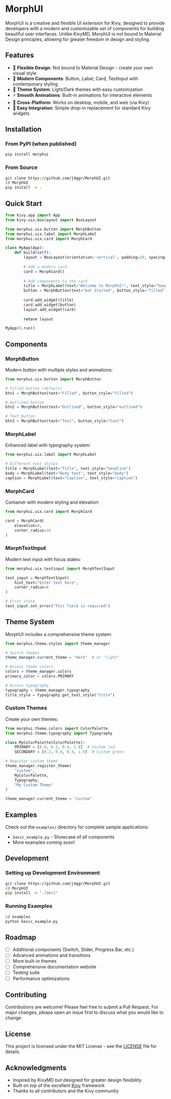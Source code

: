 # MorphUI

MorphUI is a creative and flexible UI extension for Kivy, designed to provide developers with a modern and customizable set of components for building beautiful user interfaces. Unlike KivyMD, MorphUI is not bound to Material Design principles, allowing for greater freedom in design and styling.

## Features

- 🎨 **Flexible Design**: Not bound to Material Design - create your own visual style
- 🧩 **Modern Components**: Button, Label, Card, TextInput with contemporary styling
- 🎯 **Theme System**: Light/Dark themes with easy customization
- ⚡ **Smooth Animations**: Built-in animations for interactive elements
- 📱 **Cross-Platform**: Works on desktop, mobile, and web (via Kivy)
- 🔧 **Easy Integration**: Simple drop-in replacement for standard Kivy widgets

## Installation

### From PyPI (when published)
```bash
pip install morphui
```

### From Source
```bash
git clone https://github.com/j4ggr/MorphUI.git
cd MorphUI
pip install -e .
```

## Quick Start

```python
from kivy.app import App
from kivy.uix.boxlayout import BoxLayout

from morphui.uix.button import MorphButton
from morphui.uix.label import MorphLabel
from morphui.uix.card import MorphCard

class MyApp(App):
    def build(self):
        layout = BoxLayout(orientation='vertical', padding=20, spacing=10)
        
        # Add a modern card
        card = MorphCard()
        
        # Add components to the card
        title = MorphLabel(text="Welcome to MorphUI!", text_style="headline")
        button = MorphButton(text="Get Started", button_style="filled")
        
        card.add_widget(title)
        card.add_widget(button)
        layout.add_widget(card)
        
        return layout

MyApp().run()
```

## Components

### MorphButton
Modern button with multiple styles and animations:

```python
from morphui.uix.button import MorphButton

# Filled button (default)
btn1 = MorphButton(text="Filled", button_style="filled")

# Outlined button  
btn2 = MorphButton(text="Outlined", button_style="outlined")

# Text button
btn3 = MorphButton(text="Text", button_style="text")
```

### MorphLabel
Enhanced label with typography system:

```python
from morphui.uix.label import MorphLabel

# Different text styles
title = MorphLabel(text="Title", text_style="headline")
body = MorphLabel(text="Body text", text_style="body")
caption = MorphLabel(text="Caption", text_style="caption")
```

### MorphCard
Container with modern styling and elevation:

```python
from morphui.uix.card import MorphCard

card = MorphCard(
    elevation=4,
    corner_radius=16
)
```

### MorphTextInput
Modern text input with focus states:

```python
from morphui.uix.textinput import MorphTextInput

text_input = MorphTextInput(
    hint_text="Enter text here",
    corner_radius=8
)

# Error state
text_input.set_error("This field is required")
```

## Theme System

MorphUI includes a comprehensive theme system:

```python
from morphui.theme.styles import theme_manager

# Switch themes
theme_manager.current_theme = "dark"  # or "light"

# Access theme colors
colors = theme_manager.colors
primary_color = colors.PRIMARY

# Access typography
typography = theme_manager.typography
title_style = typography.get_text_style("title")
```

### Custom Themes

Create your own themes:

```python
from morphui.theme.colors import ColorPalette
from morphui.theme.typography import Typography

class MyColorPalette(ColorPalette):
    PRIMARY = [0.8, 0.2, 0.4, 1.0]  # Custom red
    SECONDARY = [0.2, 0.8, 0.4, 1.0]  # Custom green

# Register custom theme
theme_manager.register_theme(
    "custom",
    MyColorPalette,
    Typography,
    "My Custom Theme"
)

theme_manager.current_theme = "custom"
```

## Examples

Check out the `examples/` directory for complete sample applications:

- `basic_example.py` - Showcase of all components
- More examples coming soon!

## Development

### Setting up Development Environment

```bash
git clone https://github.com/j4ggr/MorphUI.git
cd MorphUI
pip install -e ".[dev]"
```

### Running Examples

```bash
cd examples
python basic_example.py
```

## Roadmap

- [ ] Additional components (Switch, Slider, Progress Bar, etc.)
- [ ] Advanced animations and transitions
- [ ] More built-in themes
- [ ] Comprehensive documentation website
- [ ] Testing suite
- [ ] Performance optimizations

## Contributing

Contributions are welcome! Please feel free to submit a Pull Request. For major changes, please open an issue first to discuss what you would like to change.

## License

This project is licensed under the MIT License - see the [LICENSE](LICENSE) file for details.

## Acknowledgments

- Inspired by KivyMD but designed for greater design flexibility
- Built on top of the excellent [Kivy](https://kivy.org) framework
- Thanks to all contributors and the Kivy community
